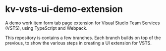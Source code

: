 # kv-vsts-ui-demo-extension
A demo work item form tab page extension for Visual Studio Team Services (VSTS), using TypeScript and Webpack.

This repository is contains a few branches. Each branch builds on top of the previous, to show the various steps in creating a UI extension for VSTS.
